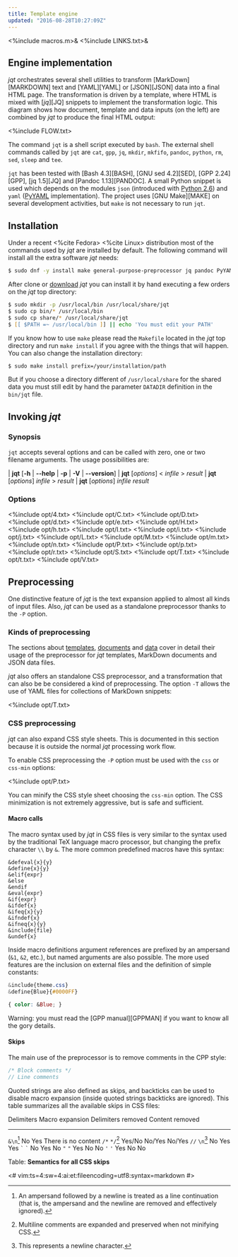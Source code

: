 ```yaml
---
title: Template engine
updated: "2016-08-28T10:27:09Z"
---
```

<%include macros.m>&
<%include LINKS.txt>&

## Engine implementation

_jqt_ orchestrates several shell utilities to transform [MarkDown][MARKDOWN] text and
[YAML][YAML] or [JSON][JSON] data into a final HTML page. The transformation is driven by a template,
where HTML is mixed with [_jq_][JQ] snippets to implement the transformation logic.
This diagram shows how document, template and data inputs (on the left) are combined by
_jqt_ to produce the final HTML output:

<%include FLOW.txt>

The command `jqt` is a shell script executed by `bash`.
The external shell commands called by `jqt` are `cat`, `gpp`, `jq`, `mkdir`,
`mkfifo`, `pandoc`, `python`, `rm`, `sed`, `sleep` and `tee`.

`jqt` has been tested with [Bash 4.3][BASH], [GNU sed 4.2][SED], [GPP 2.24][GPP],
[jq 1.5][JQ] and [Pandoc 1.13][PANDOC]. A small Python snippet is used which depends
on the modules `json` (introduced with [Python 2.6](https://docs.python.org/2.6/))
and `yaml` ([PyYAML](http://pyyaml.org/) implementation).
The project uses [GNU Make][MAKE] on several development activities, but `make`
is not necessary to run `jqt`.

## Installation

Under a recent <%cite Fedora> <%cite Linux> distribution most of the commands
used by _jqt_ are installed by default. The following command will install all the extra
software _jqt_ needs:

```zsh
$ sudo dnf -y install make general-purpose-preprocessor jq pandoc PyYAML
```

After clone or [download](https://github.com/fadado/jqt/releases) _jqt_ you can
install it by hand executing a few orders on the _jqt_ top directory:

```zsh
$ sudo mkdir -p /usr/local/bin /usr/local/share/jqt
$ sudo cp bin/* /usr/local/bin
$ sudo cp share/* /usr/local/share/jqt
$ [[ $PATH =~ /usr/local/bin ]] || echo 'You must edit your PATH'
```

If you know how to use `make` please read the `Makefile` located in the _jqt_
top directory and run `make install` if you agree with the things that will
happen. You can also change the installation directory:

```zsh
$ sudo make install prefix=/your/installation/path
```

But if you choose a directory different of `/usr/local/share` for the shared data
you must still edit by hand the parameter `DATADIR` definition in the `bin/jqt` file.

## Invoking _jqt_

### Synopsis

`jqt` accepts several options and can be called with zero, one or two filename
arguments.  The usage possibilities are:

| **jqt** [**-h** | **--help** | **-p** | **-V** | **--version**]
| **jqt** [_options_] < _infile_ > _result_
| **jqt** [_options_] _infile_ > _result_
| **jqt** [_options_] _infile_ _result_

### Options

<%include opt/4.txt>
<%include opt/C.txt>
<%include opt/D.txt>
<%include opt/d.txt>
<%include opt/e.txt>
<%include opt/H.txt>
<%include opt/h.txt>
<%include opt/I.txt>
<%include opt/i.txt>
<%include opt/j.txt>
<%include opt/L.txt>
<%include opt/M.txt>
<%include opt/m.txt>
<%include opt/n.txt>
<%include opt/P.txt>
<%include opt/p.txt>
<%include opt/r.txt>
<%include opt/S.txt>
<%include opt/T.txt>
<%include opt/t.txt>
<%include opt/V.txt>

## Preprocessing

One distinctive feature of _jqt_ is the text expansion applied to almost
all kinds of input files.
Also, _jqt_ can be used as a standalone
preprocessor thanks to the `-P` option.

### Kinds of preprocessing

The sections about
[templates](./structure.html#preprocessing),
[documents](./content.html#preprocessing) and [data](./data.html#json) cover in
detail their usage of the preprocessor for _jqt_ templates, MarkDown documents
and JSON data files.

_jqt_ also offers an standalone CSS preprocessor, and a transformation that can
also be be considered a kind of preprocessing. The option `-T` allows the use
of YAML files for collections of MarkDown snippets:

<%include opt/T.txt>

### CSS preprocessing

_jqt_ can also expand CSS style sheets.  This is documented in this
section because it is outside the normal _jqt_ processing work flow.

To enable CSS preprocessing the `-P` option must be used with the `css` or `css-min` options:

<%include opt/P.txt>

You can minify the CSS style sheet choosing the `css-min` option.
The CSS minimization is not extremely aggressive, but is safe and sufficient.

#### Macro calls

The macro syntax used by _jqt_ in CSS files is very similar to the syntax used by the traditional
TeX language macro processor, but changing the prefix character `\\` by
`&`.
The more common predefined macros have this syntax:

```
&defeval{x}{y}
&define{x}{y}
&elif{expr}
&else
&endif
&eval{expr}
&if{expr}
&ifdef{x}
&ifeq{x}{y}
&ifndef{x}
&ifneq{x}{y}
&include{file}
&undef{x}
```

Inside macro definitions argument references are prefixed by an ampersand (`&1`, `&2`, etc.),
but named arguments are also possible.
The more used features are the inclusion on external files and the definition of simple constants:

```CSS
&include{theme.css}
&define{Blue}{#0000FF}

{ color: &Blue; }
```

Warning: you must read the [GPP manual][GPPMAN] if you want to know all the gory details.

#### Skips

The main use of the preprocessor is to remove comments in the CPP style:

```CPP
/* Block comments */
// Line comments
```

Quoted strings are also defined as skips, and backticks can be used to
disable macro expansion (inside quoted strings backticks are ignored).
This table summarizes all the available skips in CSS files:

 Delimiters         Macro expansion     Delimiters removed  Content removed
-------------       ---------------     ------------------  ---------------
`&\n`[^1]           No                  Yes                 There is no content
`/*` `*/`[^2]       Yes/No              No/Yes              No/Yes
`//` `\n`[^3]       No                  Yes                 Yes
`` ` `` `` ` ``     No                  Yes                 No
`"` `"`             Yes                 No                  No
`'` `'`             Yes                 No                  No

Table: **Semantics for all CSS skips**

[^1]: An ampersand followed by a newline is treated as a line continuation (that
is, the ampersand and the newline are removed and effectively ignored).
[^2]: Multiline comments are expanded and preserved when not minifying CSS.
[^3]: This represents a newline character.

<#
vim:ts=4:sw=4:ai:et:fileencoding=utf8:syntax=markdown
#>

